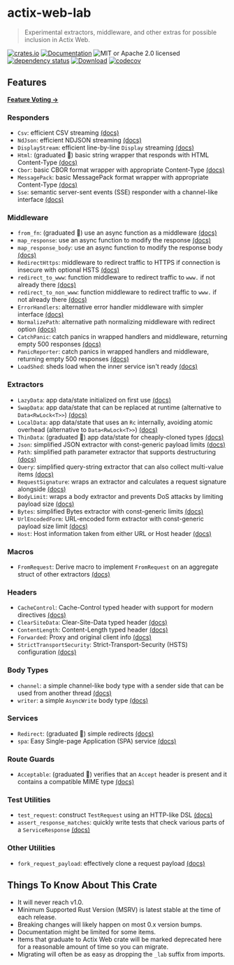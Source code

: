 # actix-web-lab

> Experimental extractors, middleware, and other extras for possible inclusion in Actix Web.

<!-- prettier-ignore-start -->

[![crates.io](https://img.shields.io/crates/v/actix-web-lab?label=latest)](https://crates.io/crates/actix-web-lab)
[![Documentation](https://docs.rs/actix-web-lab/badge.svg)](https://docs.rs/actix-web-lab/0.22.0)
![MIT or Apache 2.0 licensed](https://img.shields.io/crates/l/actix-web-lab.svg)
<br />
[![dependency status](https://deps.rs/crate/actix-web-lab/0.22.0/status.svg)](https://deps.rs/crate/actix-web-lab/0.22.0)
[![Download](https://img.shields.io/crates/d/actix-web-lab.svg)](https://crates.io/crates/actix-web-lab)
[![codecov](https://codecov.io/gh/robjtede/actix-web-lab/branch/main/graph/badge.svg)](https://codecov.io/gh/robjtede/actix-web-lab)

<!-- prettier-ignore-end -->

## Features

**[Feature Voting &rarr;](https://github.com/robjtede/actix-web-lab/discussions/7)**

### Responders

- `Csv`: efficient CSV streaming [(docs)](https://docs.rs/actix-web-lab/0.22.0/actix_web_lab/respond/struct.Csv.html)
- `NdJson`: efficient NDJSON streaming [(docs)](https://docs.rs/actix-web-lab/0.22.0/actix_web_lab/respond/struct.NdJson.html)
- `DisplayStream`: efficient line-by-line `Display` streaming [(docs)](https://docs.rs/actix-web-lab/0.22.0/actix_web_lab/respond/struct.DisplayStream.html)
- `Html`: (graduated 🎉) basic string wrapper that responds with HTML Content-Type [(docs)](https://docs.rs/actix-web-lab/0.22.0/actix_web_lab/respond/struct.Html.html)
- `Cbor`: basic CBOR format wrapper with appropriate Content-Type [(docs)](https://docs.rs/actix-web-lab/0.22.0/actix_web_lab/respond/struct.Cbor.html)
- `MessagePack`: basic MessagePack format wrapper with appropriate Content-Type [(docs)](https://docs.rs/actix-web-lab/0.22.0/actix_web_lab/respond/struct.MessagePack.html)
- `Sse`: semantic server-sent events (SSE) responder with a channel-like interface [(docs)](https://docs.rs/actix-web-lab/0.22.0/actix_web_lab/sse/index.html)

### Middleware

- `from_fn`: (graduated 🎉) use an async function as a middleware [(docs)](https://docs.rs/actix-web/4/actix_web/middleware/fn.from_fn.html)
- `map_response`: use an async function to modify the response [(docs)](https://docs.rs/actix-web-lab/0.22.0/actix_web_lab/middleware/fn.map_response.html)
- `map_response_body`: use an async function to modify the response body [(docs)](https://docs.rs/actix-web-lab/0.22.0/actix_web_lab/middleware/fn.map_response_body.html)
- `RedirectHttps`: middleware to redirect traffic to HTTPS if connection is insecure with optional HSTS [(docs)](https://docs.rs/actix-web-lab/0.22.0/actix_web_lab/middleware/struct.RedirectHttps.html)
- `redirect_to_www`: function middleware to redirect traffic to `www.` if not already there [(docs)](https://docs.rs/actix-web-lab/0.22.0/actix_web_lab/middleware/fn.redirect_to_www.html)
- `redirect_to_non_www`: function middleware to redirect traffic to `www.` if not already there [(docs)](https://docs.rs/actix-web-lab/0.22.0/actix_web_lab/middleware/fn.redirect_to_non_www.html)
- `ErrorHandlers`: alternative error handler middleware with simpler interface [(docs)](https://docs.rs/actix-web-lab/0.22.0/actix_web_lab/middleware/struct.ErrorHandlers.html)
- `NormalizePath`: alternative path normalizing middleware with redirect option [(docs)](https://docs.rs/actix-web-lab/0.22.0/actix_web_lab/middleware/struct.NormalizePath.html)
- `CatchPanic`: catch panics in wrapped handlers and middleware, returning empty 500 responses [(docs)](https://docs.rs/actix-web-lab/0.22.0/actix_web_lab/middleware/struct.CatchPanic.html)
- `PanicReporter`: catch panics in wrapped handlers and middleware, returning empty 500 responses [(docs)](https://docs.rs/actix-web-lab/0.22.0/actix_web_lab/middleware/struct.PanicReporter.html)
- `LoadShed`: sheds load when the inner service isn't ready [(docs)](https://docs.rs/actix-web-lab/0.22.0/actix_web_lab/middleware/struct.LoadShed.html)

### Extractors

- `LazyData`: app data/state initialized on first use [(docs)](https://docs.rs/actix-web-lab/0.22.0/actix_web_lab/extract/struct.LazyData.html)
- `SwapData`: app data/state that can be replaced at runtime (alternative to `Data<RwLock<T>>`) [(docs)](https://docs.rs/actix-web-lab/0.22.0/actix_web_lab/extract/struct.SwapData.html)
- `LocalData`: app data/state that uses an `Rc` internally, avoiding atomic overhead (alternative to `Data<RwLock<T>>`) [(docs)](https://docs.rs/actix-web-lab/0.22.0/actix_web_lab/extract/struct.LocalData.html)
- `ThinData`: (graduated 🎉) app data/state for cheaply-cloned types [(docs)](https://docs.rs/actix-web/4/actix_web/web/struct.ThinData.html)
- `Json`: simplified JSON extractor with const-generic payload limits [(docs)](https://docs.rs/actix-web-lab/0.22.0/actix_web_lab/extract/struct.Json.html)
- `Path`: simplified path parameter extractor that supports destructuring [(docs)](https://docs.rs/actix-web-lab/0.22.0/actix_web_lab/extract/struct.Path.html)
- `Query`: simplified query-string extractor that can also collect multi-value items [(docs)](https://docs.rs/actix-web-lab/0.22.0/actix_web_lab/extract/struct.Query.html)
- `RequestSignature`: wraps an extractor and calculates a request signature alongside [(docs)](https://docs.rs/actix-web-lab/0.22.0/actix_web_lab/extract/struct.RequestSignature.html)
- `BodyLimit`: wraps a body extractor and prevents DoS attacks by limiting payload size [(docs)](https://docs.rs/actix-web-lab/0.22.0/actix_web_lab/extract/struct.BodyLimit.html)
- `Bytes`: simplified Bytes extractor with const-generic limits [(docs)](https://docs.rs/actix-web-lab/0.22.0/actix_web_lab/extract/struct.Bytes.html)
- `UrlEncodedForm`: URL-encoded form extractor with const-generic payload size limit [(docs)](https://docs.rs/actix-web-lab/0.22.0/actix_web_lab/extract/struct.UrlEncodedForm.html)
- `Host`: Host information taken from either URL or Host header [(docs)](https://docs.rs/actix-web-lab/0.22.0/actix_web_lab/extract/struct.Host.html)

### Macros

- `FromRequest`: Derive macro to implement `FromRequest` on an aggregate struct of other extractors [(docs)](https://docs.rs/actix-web-lab/0.22.0/actix_web_lab/derive.FromRequest.html)

### Headers

- `CacheControl`: Cache-Control typed header with support for modern directives [(docs)](https://docs.rs/actix-web-lab/0.22.0/actix_web_lab/header/struct.CacheControl.html)
- `ClearSiteData`: Clear-Site-Data typed header [(docs)](https://docs.rs/actix-web-lab/0.22.0/actix_web_lab/header/struct.ClearSiteData.html)
- `ContentLength`: Content-Length typed header [(docs)](https://docs.rs/actix-web-lab/0.22.0/actix_web_lab/header/struct.ContentLength.html)
- `Forwarded`: Proxy and original client info [(docs)](https://docs.rs/actix-web-lab/0.22.0/actix_web_lab/header/struct.Forwarded.html)
- `StrictTransportSecurity`: Strict-Transport-Security (HSTS) configuration [(docs)](https://docs.rs/actix-web-lab/0.22.0/actix_web_lab/header/struct.StrictTransportSecurity.html)

### Body Types

- `channel`: a simple channel-like body type with a sender side that can be used from another thread [(docs)](https://docs.rs/actix-web-lab/0.22.0/actix_web_lab/body/fn.channel.html)
- `writer`: a simple `AsyncWrite` body type [(docs)](https://docs.rs/actix-web-lab/0.22.0/actix_web_lab/body/fn.writer.html)

### Services

- `Redirect`: (graduated 🎉) simple redirects [(docs)](https://docs.rs/actix-web/4/actix_web/web/struct.Redirect.html)
- `spa`: Easy Single-page Application (SPA) service [(docs)](https://docs.rs/actix-web-lab/0.22.0/actix_web_lab/web/fn.spa.html)

### Route Guards

- `Acceptable`: (graduated 🎉) verifies that an `Accept` header is present and it contains a compatible MIME type [(docs)](https://docs.rs/actix-web/4/actix_web/guard/struct.Acceptable.html)

### Test Utilities

- `test_request`: construct `TestRequest` using an HTTP-like DSL [(docs)](https://docs.rs/actix-web-lab/0.22.0/actix_web_lab/test/macro.test_request.html)
- `assert_response_matches`: quickly write tests that check various parts of a `ServiceResponse` [(docs)](https://docs.rs/actix-web-lab/0.22.0/actix_web_lab/test/macro.assert_response_matches.html)

### Other Utilities

- `fork_request_payload`: effectively clone a request payload [(docs)](https://docs.rs/actix-web-lab/0.22.0/actix_web_lab/util/fn.fork_request_payload.html)

## Things To Know About This Crate

- It will never reach v1.0.
- Minimum Supported Rust Version (MSRV) is latest stable at the time of each release.
- Breaking changes will likely happen on most 0.x version bumps.
- Documentation might be limited for some items.
- Items that graduate to Actix Web crate will be marked deprecated here for a reasonable amount of time so you can migrate.
- Migrating will often be as easy as dropping the `_lab` suffix from imports.
